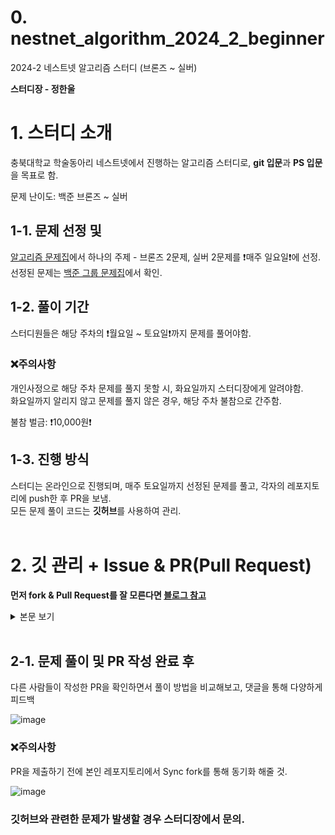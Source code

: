 # 0. nestnet_algorithm_2024_2_beginner

2024-2 네스트넷 알고리즘 스터디 (브론즈 ~ 실버)

<b>
스터디장 - 정한울
</b>

<br>

<h1>
1. 스터디 소개
</h1>
충북대학교 학술동아리 네스트넷에서 진행하는 알고리즘 스터디로, 
<b>git 입문</b>과 <b>PS 입문</b>을 목표로 함.

<br>

문제 난이도: 백준 브론즈 ~ 실버

<h2>1-1. 문제 선정 및</h2>

[알고리즘 문제집](https://github.com/encrypted-def/basic-algo-lecture/blob/master/workbook.md)에서 하나의 주제 - 브론즈 2문제, 실버 2문제를 ❗매주 일요일❗에 선정.<br>
선정된 문제는 [백준 그룹 문제집](https://www.acmicpc.net/group/workbook/18220)에서 확인.
<br>

<h2>1-2. 풀이 기간</h2>
스터디원들은 해당 주차의 ❗월요일 ~ 토요일❗까지 문제를 풀어야함.

### ❌주의사항

개인사정으로 해당 주차 문제를 풀지 못할 시, 화요일까지 스터디장에게 알려야함.<br>
화요일까지 알리지 않고 문제를 풀지 않은 경우, 해당 주차 불참으로 간주함.
<br>

불참 벌금: ❗10,000원❗
<br>

<h2>1-3. 진행 방식</h2>
스터디는 온라인으로 진행되며, 매주 토요일까지 선정된 문제를 풀고, 각자의 레포지토리에 push한 후 PR을 보냄.<br>
모든 문제 풀이 코드는 <b>깃허브</b>를 사용하여 관리.

<br>

<br>

<h1>2. 깃 관리 + Issue & PR(Pull Request) </h1>

<b>먼저 fork & Pull Request를 잘 모른다면 <a href="https://inpa.tistory.com/entry/GIT-%E2%9A%A1%EF%B8%8F-%EA%B9%83%ED%97%99-PRPull-Request-%EB%B3%B4%EB%82%B4%EB%8A%94-%EB%B0%A9%EB%B2%95-folk-issue">블로그 참고</a></b>

<details>
  <summary>본문 보기</summary>

### 사진은 클릭하면 잘 보임.

  <ol>
    <li>본인이 코드를 작성할 프로젝트 or 폴더 생성</li>
    <li>
      Nestnet-study Organization의 <a href="https://github.com/Nestnet-study/nestnet_algorithm_2024_2_beginner">nestnet_algorithm_2024_2_beginner
</a> 레포지토리 fork
      <img src="https://github.com/user-attachments/assets/02bf5dcb-bab6-4cf8-bd96-2fe554a7e8b3", width=100%>
    </li>
    <li>
      fork 후에는 내 깃허브 레포지토리가 생김. <br>
      - organization의 레포지토리 : "Nestnet-study / nestnet_algorithm_2024_2_beginner" <br>
      - 내 레포지토리 : "본인 아이디 / nestnet_algorithm_2024_2_beginner" <br>
      내 레포지토리를 git clone.
      <img src="https://github.com/user-attachments/assets/2a04f1fd-d79a-49f4-b78d-d612e4726227", width=100%>
    </li>
    <li>
      본인이 소스 코드를 작성할 프로젝트 or 폴더를 생성하고 적절한 위치에서 <b>git clone</b>을 해줌. <br>
      필자의 경우(자바), D:\jho7535\sample\untitled\src 하위에서 clone. <br>
      <img src="https://github.com/user-attachments/assets/d6a6a83f-532d-489e-8198-262eb5f422ae", width=100%>
    </li>
    <li>
      클론한 레포지토리 하위에 본인의 이름으로 폴더 생성<br>
      본인 이름 폴더 하위에 주차별 폴더 생성. <br>
      반드시 <b>영문 이름(띄어쓰기 없이)/week_해당주차</b> <br> 
      ex) JeongHanUl/week_1
      <img src="https://github.com/user-attachments/assets/bb40688f-02fc-46ca-8c0a-ec24131ba1bf", width=100%>
      <br>
      폴더 구조는 다음과 같음
      <br>
      <img src="https://github.com/user-attachments/assets/4da3b35d-4324-4c6f-9bb5-df4e7b116d19", width=100%>
    </li>
    <li>
      week_해당주차 하위에 소스 파일을 생성. <br>
      반드시 소스 파일 이름은 <b>boj_문제번호</b> <br>
      ex) week_1/boj_1374.java
      <br>
      <img src="https://github.com/user-attachments/assets/646c093b-81b5-49f8-8670-5b47919c292e", width=100%>
      해당 주차 문제를 모두 풀면 소스 파일을 커밋. <br>
      반드시 커밋 메시지는<b> git commit -m "(#이슈번호) [해당주차] 이름" </b><br>ex) git commit -m "(#3) [week1] JeongHanUl"<br><br>
      아래처럼 이슈 배너를 클릭하면 생성된 이슈 리스트를 확인할 수 있음.<br>
      <img src="https://github.com/user-attachments/assets/5add73b3-2233-431f-afad-de73a9eaced8", width=100%>
      해당 주차에 해당되는 이슈 클릭.
      <img src="https://github.com/user-attachments/assets/1e8ce7df-2f19-4fbf-a695-c023c94ac572", width=100%>
      이슈 번호 확인 가능.      
    </li>
    <li>
      커밋을 완료 후, 본인 레포지토리에 push<br>
      본인 레포지토리에서 push가 잘 된 것을 확인.
      <img src="https://github.com/user-attachments/assets/54a498eb-a537-4179-a469-cd4cfca191d1", width=100%><br>
      새로운 PR 생성을 위해 Pull Request 배너를 클릭하여 New pull request 클릭.
      <img src="https://github.com/user-attachments/assets/ae47d456-cd22-4f52-b350-cc7adc1aa7bd", width=100%>
    </li>
    <li>
      <b>head repository</b> : fork해서 가져온 내 레포지토리 <br>
      <b>base repository</b> : organization의 레포지토리 <br> 
      head의 main 브랜치에서 base의 main 브랜치로 PR을 보내는 것.
      <img src="https://github.com/user-attachments/assets/42aed2c4-f866-430b-8b39-e739e09da068", width=100%>
    </li>
    <li>
      반드시 PR 제목은 <b>[n주차] 이름</b> <br>
      ex) [1주차] 정한울
      <img src="https://github.com/user-attachments/assets/6b51b37b-bf33-4032-874d-5c8f6952cc85", width=100%> <br>
      본문은 세팅되어 있는 템플릿에 맞춰 작성. 작성 완료 후 Create pull request 클릭
      <img src="https://github.com/user-attachments/assets/177b9642-b6ee-4ac3-a6bd-1e2141daa051", width=100%>
    </li>
  </ol>
</details>

<br>

<h2>2-1. 문제 풀이 및 PR 작성 완료 후</h2>
다른 사람들이 작성한 PR을 확인하면서 풀이 방법을 비교해보고, 댓글을 통해 다양하게 피드백

![image](https://github.com/user-attachments/assets/e670799a-fd4f-4ae9-87d0-f4375d4ad629)

### ❌주의사항
PR을 제출하기 전에 본인 레포지토리에서 Sync fork를 통해 동기화 해줄 것.

![image](https://github.com/user-attachments/assets/77e3367c-4c28-48aa-b463-791f3a2d9639)
### 깃허브와 관련한 문제가 발생할 경우 스터디장에서 문의.


